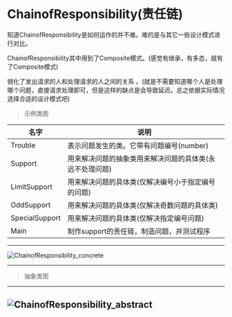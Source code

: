# ChainofResponsibility(责任链)
知道ChainofResponsibility是如何运作的并不难。难的是与其它一些设计模式进行对比。

ChainofResponsibility其中用到了Composite模式。(感觉有继承，有多态，就有了Composite模式)

弱化了发出请求的人和处理请求的人之间的关系 。(就是不需要知道哪个人是处理哪个问题，直接请求处理即可，但是这样的缺点是会导致延迟。总之依据实际情况选择合适的设计模式吧)

> 示例类图

名字 |说明 
-----|----
Trouble | 表示问题发生的类。它带有问题编号(number)
Support | 用来解决问题的抽象类用来解决问题的具体类(永远不处理问题)
LimitSupport | 用来解决问题的具体类(仅解决编号小于指定编号的问题)
OddSupport | 用来解决问题的具体类(仅解决奇数问题的具体类)
SpecialSupport  | 用来解决问题的具体类(仅解决指定编号问题)
Main | 制作support的责任链，制造问题，并测试程序

---
![ChainofResponsibility_concrete](/resources/ChainofResponsibility_concrete.jpg)

---

> 抽象类图

---
![ChainofResponsibility_abstract](/resources/ChainofResponsibility_abstract.jpg)
---